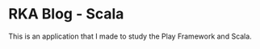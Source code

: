 RKA Blog - Scala
=================================

This is an application that I made to study the Play Framework and Scala.
